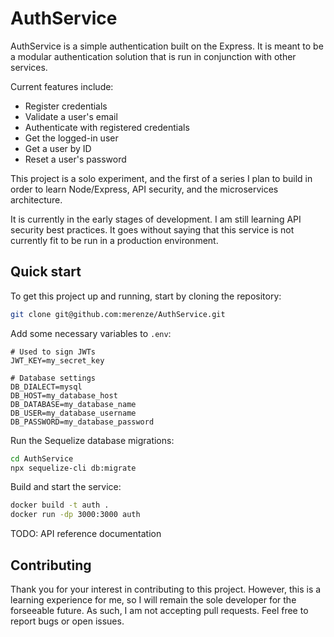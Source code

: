 # AuthService

AuthService is a simple authentication built on the Express.
It is meant to be a modular authentication solution that is run in conjunction with other services.

Current features include:
* Register credentials
* Validate a user's email
* Authenticate with registered credentials
* Get the logged-in user
* Get a user by ID
* Reset a user's password

This project is a solo experiment, and the first of a series I plan to build in order to learn Node/Express, API security, and the microservices architecture.

It is currently in the early stages of development.
I am still learning API security best practices.
It goes without saying that this service is not currently fit to be run in a production environment.

## Quick start

To get this project up and running, start by cloning the repository:
```bash
git clone git@github.com:merenze/AuthService.git
```
Add some necessary variables to `.env`:
```
# Used to sign JWTs
JWT_KEY=my_secret_key

# Database settings
DB_DIALECT=mysql
DB_HOST=my_database_host
DB_DATABASE=my_database_name
DB_USER=my_database_username
DB_PASSWORD=my_database_password
```
Run the Sequelize database migrations:
```bash
cd AuthService
npx sequelize-cli db:migrate
```
Build and start the service:
```bash
docker build -t auth .
docker run -dp 3000:3000 auth
```
TODO: API reference documentation

## Contributing
Thank you for your interest in contributing to this project.
However, this is a learning experience for me, so I will remain the sole developer for the forseeable future.
As such, I am not accepting pull requests.
Feel free to report bugs or open issues.
